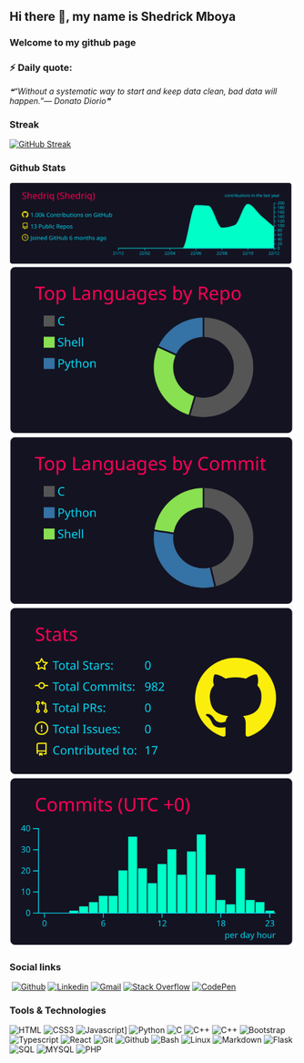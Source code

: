 ## Hi there 👋, my name is Shedrick Mboya 


### Welcome to my github page
<!--[Welcome to my github page ](images/github%20profile.gif)-->




### ⚡ Daily quote: 
<!--STARTS_HERE_QUOTE_README-->
<i>❝“Without a systematic way to start and keep data clean, bad data will happen.”— Donato Diorio❞</i>
<!--ENDS_HERE_QUOTE_README-->



### Streak

[![GitHub Streak](https://github-readme-streak-stats.herokuapp.com?user=Shedriq&theme=neon-dark&hide_border=true)](https://git.io/streak-stats)



### Github Stats

[![](https://raw.githubusercontent.com/Shedriq/About_Me/master/profile-summary-card-output/2077/0-profile-details.svg)](https://github.com/vn7n24fzkq/github-profile-summary-cards)
[![](https://raw.githubusercontent.com/Shedriq/About_Me/master/profile-summary-card-output/2077/1-repos-per-language.svg)](https://github.com/vn7n24fzkq/github-profile-summary-cards) [![](https://raw.githubusercontent.com/Shedriq/About_Me/master/profile-summary-card-output/2077/2-most-commit-language.svg)](https://github.com/vn7n24fzkq/github-profile-summary-cards)
[![](https://raw.githubusercontent.com/Shedriq/About_Me/master/profile-summary-card-output/2077/3-stats.svg)](https://github.com/vn7n24fzkq/github-profile-summary-cards) [![](https://raw.githubusercontent.com/Shedriq/About_Me/master/profile-summary-card-output/2077/4-productive-time.svg)](https://github.com/vn7n24fzkq/github-profile-summary-cards)



### Social links
​
[![Github](https://img.shields.io/badge/Github-000000?&style=for-the-badge&logo=github&logoColor=white)](https://github.com/Shedriq)
[![Linkedin](https://img.shields.io/badge/linkedin-%230077B5.svg?&style=for-the-badge&logo=linkedin&logoColor=white)](www.linkedin.com/in/shedrick-mboya-b2174920a/)
[![Gmail](https://img.shields.io/badge/gmail-D14836?&style=for-the-badge&logo=gmail&logoColor=white)](jerrydwain4@gmail.com)
[![Stack Overflow](https://img.shields.io/badge/-Stackoverflow-FE7A16?style=for-the-badge&logo=stack-overflow&logoColor=white)](https://stackoverflow.com/users/19368072/shedrick-omondi)
[![CodePen](https://img.shields.io/badge/Codepen-000000?style=for-the-badge&logo=codepen&logoColor=white)](https://codepen.io/shedriq)
<!--[![Dev.to blog](https://img.shields.io/badge/dev.to-0A0A0A?style=for-the-badge&logo=dev.to&logoColor=white)](https://dev.to/Pericles001/)-->



### Tools & Technologies
![HTML](https://img.shields.io/badge/HTML5-000000?&style=for-the-badge&logo=HTML5&logoColor=orange)
![CSS3](https://img.shields.io/badge/CSS3-000000?&style=for-the-badge&logo=CSS3&logoColor=white)
![Javascript](https://img.shields.io/badge/Javascript-000000?&style=for-the-badge&logo=javascript&logoColor=white)] 
![Python](https://img.shields.io/badge/Python-000000?&style=for-the-badge&logo=Python&logoColor=white)
![C](https://img.shields.io/badge/C-000000?&style=for-the-badge&logo=C&logoColor=white)
![C++](https://img.shields.io/badge/C++-000000?&style=for-the-badge&logo=C++&logoColor=white)
![C++](https://img.shields.io/badge/C++-000000?&style=for-the-badge&logo=C++&logoColor=white)
![Bootstrap](https://img.shields.io/badge/Bootstap-000000?&style=for-the-badge&logo=Bootstrap&logoColor=white)
![Typescript](https://img.shields.io/badge/Typescript-000000?&style=for-the-badge&logo=Typescript&logoColor=white)
![React](https://img.shields.io/badge/React-000000?&style=for-the-badge&logo=React&logoColor=white)
![Git](https://img.shields.io/badge/Git-000000?&style=for-the-badge&logo=Git&logoColor=white)
![Github](https://img.shields.io/badge/Github-000000?&style=for-the-badge&logo=Github&logoColor=white)
![Bash](https://img.shields.io/badge/Bash-000000?&style=for-the-badge&logo=Bash&logoColor=white)
![Linux](https://img.shields.io/badge/Linux-000000?&style=for-the-badge&logo=Linux&logoColor=white)
![Markdown](https://img.shields.io/badge/Markdown-000000?&style=for-the-badge&logo=Markdown&logoColor=white)
![Flask](https://img.shields.io/badge/Flask-000000?&style=for-the-badge&logo=Flask&logoColor=white)
![SQL](https://img.shields.io/badge/SQL-000000?&style=for-the-badge&logo=SQL&logoColor=white)
![MYSQL](https://img.shields.io/badge/MYSQL-000000?&style=for-the-badge&logo=MYSQL&logoColor=white)
![PHP](https://img.shields.io/badge/PHP-000000?&style=for-the-badge&logo=PHP&logoColor=white)
